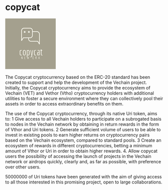 # copycat
![Alt text](image.png)

The Copycat cryptocurrency based on the ERC-20 standard has been created to support and help the development of the Vechain project.
Initially, the Copycat cryptocurrency aims to provide the ecosystem of Vechain (VET) and Vethor (Vtho) cryptocurrency holders with additional utilities to foster a secure environment where they can collectively pool their assets in order to access extraordinary benefits on them. 

The use of the Copycat cryptocurrency, through its native Uri token, aims to:
1 Give access to all Vechain holders to participate on a subrogated basis to nodes in the Vechain network by obtaining in return rewards in the form of Vthor and Uri tokens.
2 Generate sufficient volume of users to be able to invest in existing pools to earn higher returns on cryptocurrency pairs based on the Vechain ecosystem, compared to standard pools.
3 Create an ecosystem of rewards in different cryptocurrencies, betting a minimum amount of Vthor or Uri in order to obtain higher rewards.
4. Allow copycat users the possibility of accessing the launch of projects in the Vechain network or airdrops quickly, clearly and, as far as possible, with preference over other users.

50000000 of Uri tokens have been generated with the aim of giving access to all those interested in this promising project, open to large collaborations.
